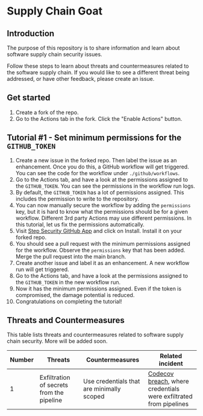 # Supply Chain Goat

## Introduction

The purpose of this repository is to share information and learn about software supply chain security issues. 

Follow these steps to learn about threats and countermeasures related to the software supply chain. If you would like to see a different threat being addressed, or have other feedback, please create an issue. 

## Get started

1. Create a fork of the repo.
2. Go to the Actions tab in the fork. Click the "Enable Actions" button. 

## Tutorial #1 - Set minimum permissions for the `GITHUB_TOKEN`

1. Create a new issue in the forked repo. Then label the issue as an enhancement. Once you do this, a GitHub workflow will get triggered. You can see the code for the workflow under `./github/workflows`. 
2. Go to the Actions tab, and have a look at the permissions assigned to the `GITHUB_TOKEN`. You can see the permissions in the workflow run logs. 
3. By default, the `GITHUB_TOKEN` has a lot of permissions assigned. This includes the permission to write to the repository. 
4. You can now manually secure the workflow by adding the `permissions` key, but it is hard to know what the permissions should be for a given workflow. Different 3rd party Actions may  use different permissions. In this tutorial, let us fix the permissions automatically. 
5. Visit [Step Security GitHub App](https://github.com/apps/step-security) and click on Install. Install it on your forked repo.
6. You should see a pull request with the minimum permissions assigned for the workflow. Observe the `permissions` key that has been added. Merge the pull request into the main branch. 
7. Create another issue and label it as an enhancement. A new workflow run will get triggered. 
8. Go to the Actions tab, and have a look at the permissions assigned to the `GITHUB_TOKEN` in the new workflow run. 
9. Now it has the minimum permissions assigned. Even if the token is compromised, the damage potential is reduced. 
10. Congratulations on completing the tutorial!

## Threats and Countermeasures

This table lists threats and countermeasures related to software supply chain security. More will be added soon. 

Number | Threats  | Countermeasures  | Related incident
-------|--------- |------------------|----------------
1      |Exfiltration of secrets from the pipeline | Use credentials that are minimally scoped | [Codecov breach](https://about.codecov.io/security-update/), where credentials were exfiltrated from pipelines
